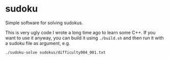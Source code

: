 sudoku
======

Simple software for solving sudokus.

This is very ugly code I wrote a long time ago to learn some C++.
If you want to use it anyway, you can build it using `./build.sh`
and then run it with a sudoku file as argument, e.g.
```bash
./sudoku-solve sudokus/difficulty004_001.txt
```
